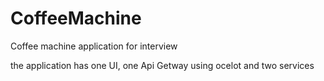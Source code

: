 # CoffeeMachine
Coffee machine application for interview


the application has one UI, one Api Getway using ocelot and two services
